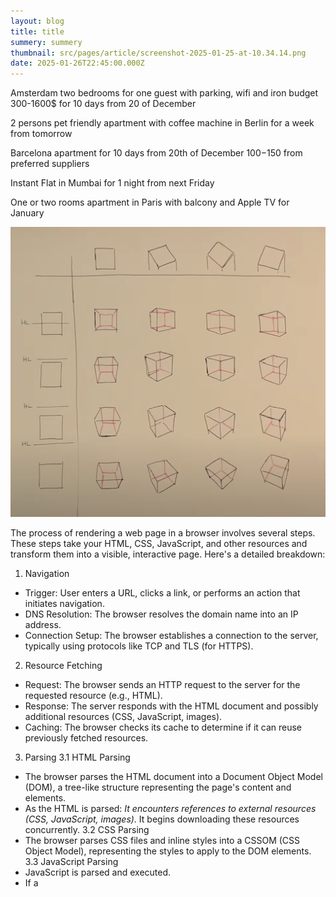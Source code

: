 ```yaml
---
layout: blog
title: title
summery: summery
thumbnail: src/pages/article/screenshot-2025-01-25-at-10.34.14.png
date: 2025-01-26T22:45:00.000Z
---
```

Amsterdam two bedrooms for one guest with parking, wifi and iron budget 300-1600$ for 10 days from 20 of December

2 persons pet friendly apartment with coffee machine in Berlin for a week from tomorrow

Barcelona apartment for 10 days from 20th of December 100$-150$ from preferred suppliers

Instant Flat in Mumbai for 1 night from next Friday 

One or two rooms apartment in Paris with balcony and Apple TV for January 

![](src/pages/article/screenshot-2025-01-25-at-10.31.32.png)

The process of rendering a web page in a browser involves several steps. These steps take your HTML, CSS, JavaScript, and other resources and transform them into a visible, interactive page. Here's a detailed breakdown:

1. Navigation

* Trigger: User enters a URL, clicks a link, or performs an action that initiates navigation.
* DNS Resolution: The browser resolves the domain name into an IP address.
* Connection Setup: The browser establishes a connection to the server, typically using protocols like TCP and TLS (for HTTPS).

2. Resource Fetching

* Request: The browser sends an HTTP request to the server for the requested resource (e.g., HTML).
* Response: The server responds with the HTML document and possibly additional resources (CSS, JavaScript, images).
* Caching: The browser checks its cache to determine if it can reuse previously fetched resources.

3. Parsing
   3.1 HTML Parsing

* The browser parses the HTML document into a Document Object Model (DOM), a tree-like structure representing the page's content and elements.
* As the HTML is parsed:
       *It encounters references to external resources (CSS, JavaScript, images).*
       It begins downloading these resources concurrently.
  3.2 CSS Parsing
* The browser parses CSS files and inline styles into a CSSOM (CSS Object Model), representing the styles to apply to the DOM elements.
  3.3 JavaScript Parsing
* JavaScript is parsed and executed.
* If a <script> tag without the async or defer attribute is encountered, HTML parsing pauses until the script is fetched and executed (render-blocking behavior).

4. DOM and CSSOM Construction

* The DOM and CSSOM are combined to create the Render Tree:

  * The render tree contains visual elements, excluding elements like <head> or <script>, which do not produce visual output.

5. Layout (Reflow)

* The browser calculates the size and position of each element in the render tree based on:

  * The viewport size.
  * CSS styles.
  * Relationships between elements.
* This step determines where each element will appear on the page.

6. Painting

* The browser paints the pixels for each node in the render tree onto the screen.
* This involves applying:

  * Colors.
  * Textures.
  * Shadows.
  * Other visual effects.

7. Compositing

* The browser divides the page into layers (e.g., overlapping elements or elements with z-index).
* It combines these layers to produce the final visual representation.
* GPU acceleration may be used for compositing, especially for animations or complex visual effects.

8. Interaction Handling

* After the initial render, the browser continues to handle user interactions (e.g., clicks, scrolling, typing).
* JavaScript Execution:

  * Event listeners and dynamic updates to the DOM are processed.
  * Changes may trigger re-layout, re-painting, or compositing.

Optimization Techniques

* Critical Rendering Path:

  * Minimize render-blocking resources.
  * Use async or defer attributes for JavaScript.
* Lazy Loading:

  * Load non-critical resources only when needed (e.g., images or scripts for below-the-fold content).
* CSS Optimization:

  * Minify and reduce unused CSS to speed up CSSOM creation.
* Preloading:

  * Use <link rel="preload"> or <link rel="prefetch"> for critical resources.

![](src/pages/article/screenshot-2025-01-25-at-10.34.18.png)

\
\
Summary Flow

1. Navigation.
2. Resource Fetching.
3. Parsing (HTML → DOM, CSS → CSSOM, JS Execution).
4. DOM + CSSOM → Render Tree.
5. Layout (Element Positions & Sizes).
6. Painting (Drawing Pixels).
7. Compositing (Combining Layers).
8. User Interaction & Updates.
